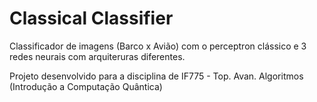 # Classical Classifier

Classificador de imagens (Barco x Avião) com o perceptron clássico e 3 redes neurais com arquiteruras diferentes.

Projeto desenvolvido para a disciplina de IF775 - Top. Avan. Algoritmos (Introdução a Computação Quântica)


